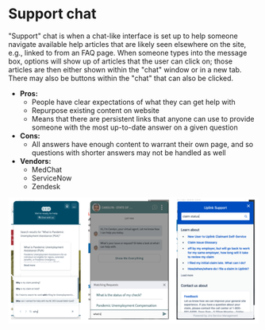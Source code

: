 # Support chat

"Support" chat is when a chat-like interface is set up to help someone navigate available help articles that are likely seen elsewhere on the site, e.g., linked to from an FAQ page. When someone types into the message box, options will show up of articles that the user can click on; those articles are then either shown within the "chat" window or in a new tab. There may also be buttons within the "chat" that can also be clicked. 

* **Pros:**
  * People have clear expectations of what they can get help with
  * Repurpose existing content on website
  * Means that there are persistent links that anyone can use to provide someone with the most up-to-date answer on a given question
* **Cons:**
  * All answers have enough content to warrant their own page, and so questions with shorter answers may not be handled as well
* **Vendors:**
  * MedChat
  * ServiceNow
  * Zendesk

![Left to right: Screenshots of support chat from North Carolina, Delaware, and Indiana](../../../.gitbook/assets/screen-shot-2020-12-22-at-8.58.11-am.png)

## 

